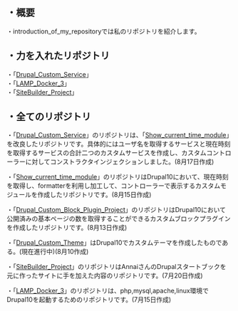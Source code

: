 ## ・概要
・introduction_of_my_repositoryでは私のリポジトリを紹介します。

## ・力を入れたリポジトリ
・「[Drupal_Custom_Service](https://github.com/hakusonmin/Drupal_Custom_Service)」<br>
・「[LAMP_Docker_3](https://github.com/hakusonmin/LAMP_Docker_3)」<br>
・「[SiteBuilder_Project](https://github.com/hakusonmin/SiteBuilder_Project)」

## ・全てのリポジトリ
・「[Drupal_Custom_Service](https://github.com/hakusonmin/Drupal_Custom_Service)」のリポジトリは、「[Show_current_time_module](https://github.com/hakusonmin/Show_current_time_module)」を改良したリポジトリです。具体的にはユーザ名を取得するサービスと現在時刻を取得するサービスの合計二つのカスタムサービスを作成し、カスタムコントローラーに対してコンストラクタインジェクションしました。(8月17日作成)

・「[Show_current_time_module](https://github.com/hakusonmin/Show_current_time_module)」のリポジトリはDrupal10において、現在時刻を取得し、formatterを利用し加工して、コントローラーで表示するカスタムモジュールを作成したリポジトリです。(8月15日作成)

・「[Drupal_Custom_Block_Plugin_Project](https://github.com/hakusonmin/Drupal_Custom_Block_Plugin_Project)」のリポジトリはDrupal10において公開済みの基本ページの数を取得することができるカスタムブロックプラグインを作成したリポジトリです。(8月13日作成)

・「[Drupal_Custom_Theme](https://github.com/hakusonmin/Drupal_Custom_Theme)」はDrupal10でカスタムテーマを作成したものである。(現在進行中)(8月10作成)

・「[SiteBuilder_Project](https://github.com/hakusonmin/SiteBuilder_Project)」のリポジトリはAnnaiさんのDrupalスタートブックを元に作ったサイトに手を加えた内容のリポジトリです。(7月20日作成)

・「[LAMP_Docker_3](https://github.com/hakusonmin/LAMP_Docker_3)」のリポジトリは、php,mysql,apache,linux環境でDrupal10を起動するためのリポジトリです。(7月15日作成)